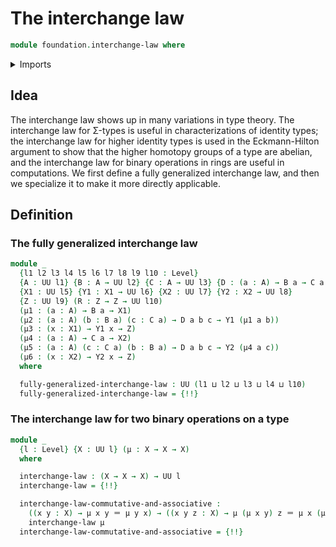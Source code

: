 # The interchange law

```agda
module foundation.interchange-law where
```

<details><summary>Imports</summary>

```agda
open import foundation.action-on-identifications-functions
open import foundation.universe-levels

open import foundation-core.identity-types
```

</details>

## Idea

The interchange law shows up in many variations in type theory. The interchange
law for Σ-types is useful in characterizations of identity types; the
interchange law for higher identity types is used in the Eckmann-Hilton argument
to show that the higher homotopy groups of a type are abelian, and the
interchange law for binary operations in rings are useful in computations. We
first define a fully generalized interchange law, and then we specialize it to
make it more directly applicable.

## Definition

### The fully generalized interchange law

```agda
module _
  {l1 l2 l3 l4 l5 l6 l7 l8 l9 l10 : Level}
  {A : UU l1} {B : A → UU l2} {C : A → UU l3} {D : (a : A) → B a → C a → UU l4}
  {X1 : UU l5} {Y1 : X1 → UU l6} {X2 : UU l7} {Y2 : X2 → UU l8}
  {Z : UU l9} (R : Z → Z → UU l10)
  (μ1 : (a : A) → B a → X1)
  (μ2 : (a : A) (b : B a) (c : C a) → D a b c → Y1 (μ1 a b))
  (μ3 : (x : X1) → Y1 x → Z)
  (μ4 : (a : A) → C a → X2)
  (μ5 : (a : A) (c : C a) (b : B a) → D a b c → Y2 (μ4 a c))
  (μ6 : (x : X2) → Y2 x → Z)
  where

  fully-generalized-interchange-law : UU (l1 ⊔ l2 ⊔ l3 ⊔ l4 ⊔ l10)
  fully-generalized-interchange-law = {!!}
```

### The interchange law for two binary operations on a type

```agda
module _
  {l : Level} {X : UU l} (μ : X → X → X)
  where

  interchange-law : (X → X → X) → UU l
  interchange-law = {!!}

  interchange-law-commutative-and-associative :
    ((x y : X) → μ x y ＝ μ y x) → ((x y z : X) → μ (μ x y) z ＝ μ x (μ y z)) →
    interchange-law μ
  interchange-law-commutative-and-associative = {!!}
```
